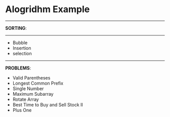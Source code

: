 # Alogridhm Example #

___
**SORTING**:
___
* Bubble
* Insertion
* selection
___
**PROBLEMS**:
* Valid Parentheses
* Longest Common Prefix
* Single Number
* Maximum Subarray
* Rotate Array
* Best Time to Buy and Sell Stock II
* Plus One